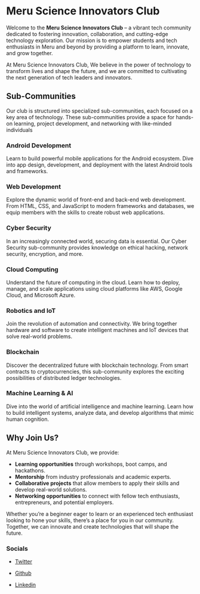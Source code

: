 
# Meru Science Innovators Club

Welcome to the **Meru Science Innovators Club** – a vibrant 
tech community dedicated to fostering innovation, collaboration, 
and cutting-edge technology exploration. Our mission is to empower 
students and tech enthusiasts in Meru and beyond by providing a platform to
learn, innovate, and grow together.

At Meru Science Innovators Club, We believe in the power of technology to transform lives and shape the future, and we are committed to cultivating the next generation of tech leaders and innovators.


## Sub-Communities

Our club is structured into specialized sub-communities, each focused on a key area of technology. These sub-communities provide a space for hands-on learning, project development, and networking with like-minded individuals

### Android Development
Learn to build powerful mobile applications for the Android ecosystem. Dive into app design, development, and deployment with the latest Android tools and frameworks.

### Web Development
Explore the dynamic world of front-end and back-end web development. From HTML, CSS, and JavaScript to modern frameworks and databases, we equip members with the skills to create robust web applications.

### Cyber Security
In an increasingly connected world, securing data is essential. Our Cyber Security sub-community provides knowledge on ethical hacking, network security, encryption, and more.

### Cloud Computing
Understand the future of computing in the cloud. Learn how to deploy, manage, and scale applications using cloud platforms like AWS, Google Cloud, and Microsoft Azure.

### Robotics and IoT
Join the revolution of automation and connectivity. We bring together hardware and software to create intelligent machines and IoT devices that solve real-world problems.

### Blockchain
Discover the decentralized future with blockchain technology. From smart contracts to cryptocurrencies, this sub-community explores the exciting possibilities of distributed ledger technologies.

### Machine Learning & AI
Dive into the world of artificial intelligence and machine learning. Learn how to build intelligent systems, analyze data, and develop algorithms that mimic human cognition.

## Why Join Us?

At Meru Science Innovators Club, we provide:
- **Learning opportunities** through workshops, boot camps, and hackathons.
- **Mentorship** from industry professionals and academic experts.
- **Collaborative projects** that allow members to apply their skills and develop real-world solutions.
- **Networking opportunities** to connect with fellow tech enthusiasts, entrepreneurs, and potential employers.

Whether you’re a beginner eager to learn or an experienced tech enthusiast looking to hone your skills, there’s a place for you in our community. Together, we can innovate and create technologies that will shape the future.

### Socials
- [Twitter](https://twitter.com/emmanuel_dev2)

- [Github](https://github.com/piexie3)

- [Linkedin](https://www.linkedin.com/in/emma)
